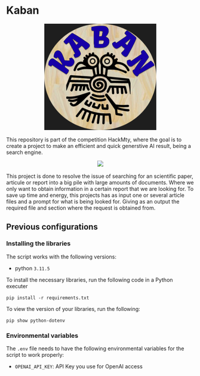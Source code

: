 # Kaban

<p align="center">
<img src="img/kaban-logo.png" width="300">
</p>

This repository is part of the competition HackMty, where the goal is to create a project to make an efficient and quick generstive AI result, being a search engine.

<p align="center">
<img src="https://hackmty.com/img/Logo_2023.png" width="200">
</p>

This project is done to resolve the issue of searching for an scientific paper, articule or report into a big pile with large amounts of documents. Where we only want to obtain information in a certain report that we are looking for.
To save up time and energy, this projects has as input one or several article files and a prompt for what is being looked for. Giving as an output the required file and section where the request is obtained from.

## Previous configurations

### Installing the libraries

The script works with the following versions:
- python `3.11.5`

To install the necessary libraries, run the following code in a Python executer
``` CMD Commands
pip install -r requirements.txt
```

To view the version of your libraries, run the following:
``` CMD Commands
pip show python-dotenv
```

### Environmental variables

The `.env` file needs to have the following environmental variables for the script to work properly:
- `OPENAI_API_KEY`: API Key you use for OpenAI access
